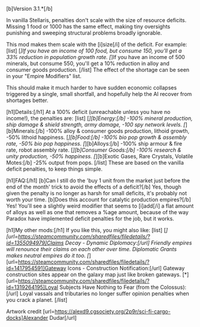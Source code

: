 [b]Version 3.1.*[/b]

In vanilla Stellaris, penalties don't scale with the size of resource deficits. Missing 1 food or 1000 has the same effect, making tiny oversights punishing and sweeping structural problems broadly ignorable.

This mod makes them scale with the [i]size[/i] of the deficit. For example:
[list]
[*]If you have an income of 100 food, but consume 150, you'll get a 33% reduction in population growth rate.
[*]If you have an income of 500 minerals, but consume 550, you'll get a 10% reduction in alloy and consumer goods production.
[/list]
The effect of the shortage can be seen in your "Empire Modifiers" list.

This should make it much harder to have sudden economic collapses triggered by a single, small shortfall, and hopefully help the AI recover from shortages better.

[h1]Details:[/h1]
At a 100% deficit (unreachable unless you have no income!), the penalties are:
[list]
	[*][b]Energy:[/b] -100% mineral production, ship damage & shield strength, army damage, -100 spy network levels.
	[*][b]Minerals:[/b] -100% alloy & consumer goods production, lithoid growth, -50% lithoid happiness.
	[*][b]Food:[/b] -100% bio pop growth & assembly rate, -50% bio pop happiness.
	[*][b]Alloys:[/b] -100% ship armour & fire rate, robot assembly rate.
	[*][b]Consumer Goods:[/b] -100% research & unity production, -50% happiness.
	[*][b]Exotic Gases, Rare Crystals, Volatile Motes:[/b] -25% output from pops.
[/list]
These are based on the vanilla deficit penalties, to keep things simple.

[h1]FAQ:[/h1]
[b]Can I still do the 'buy 1 unit from the market just before the end of the month' trick to avoid the effects of a deficit?[/b]
Yes, though given the penalty is no longer as harsh for small deficits, it's probably not worth your time.
[b]Does this account for catalytic production empires?[/b]
Yes! You'll see a slightly weird modifier that seems to [i]add[/i]  a flat amount of alloys as well as one that removes a %age amount, because of the way Paradox have implemented deficit penalties for the job, but it works.

[h1]My other mods:[/h1]
If you like this, you might also like:
[list]
	[*][url=https://steamcommunity.com/sharedfiles/filedetails/?id=1355094979]Claims Decay - Dynamic Diplomacy:[/url] Friendly empires will renounce their claims on each other over time. Diplomatic Grants makes neutral empires do it too.
	[*][url=https://steamcommunity.com/sharedfiles/filedetails/?id=1417954591]Gateway Icons - Construction Notification:[/url] Gateway construction sites appear on the galaxy map just like broken gateways.
	[*][url=https://steamcommunity.com/sharedfiles/filedetails/?id=1319264195]Loyal Subjects Have Nothing to Fear (from the Colossus):[/url] Loyal vassals and tributaries no longer suffer opinion penalties when you crack a planet.
[/list]

Artwork credit [url=https://alexd9.cgsociety.org/2p9r/sci-fi-cargo-docks]Alexander Dudar[/url]